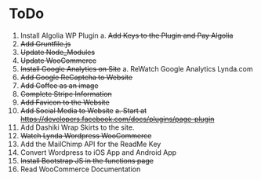 # ToDo
1. Install Algolia WP Plugin
  a. <del>Add Keys to the Plugin and Pay Algolia</del>
2. <del>Add Gruntfile.js</del>
3. <del>Update Node_Modules</del>
4. <del>Update WooCommerce</del> 
5. <del>Install Google Analytics on Site</del>
  a. ReWatch Google Analytics Lynda.com
6. <del>Add Google ReCaptcha to Website</del>
7. <del>Add Coffee as an image</del>
8. <del>Complete Stripe Information</del>
9. <del>Add Favicon to the Website</del>
10. <del>Add Social Media to Website</del>
	<del>a. Start at https://developers.facebook.com/docs/plugins/page-plugin</del>
11. Add Dashiki Wrap Skirts to the site.
12. <del>Watch Lynda Wordpress WooCommerce</del>
13. Add the MailChimp API for the ReadMe Key
14. Convert Wordpress to iOS App and Android App
15. <del>Install Bootstrap JS in the functions page</del>
16. Read WooCommerce Documentation
